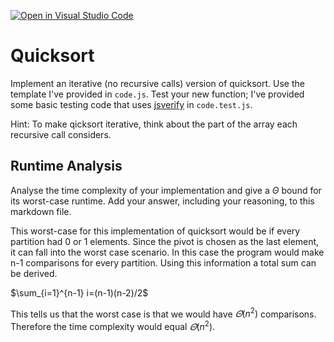 [![Open in Visual Studio Code](https://classroom.github.com/assets/open-in-vscode-718a45dd9cf7e7f842a935f5ebbe5719a5e09af4491e668f4dbf3b35d5cca122.svg)](https://classroom.github.com/online_ide?assignment_repo_id=12562098&assignment_repo_type=AssignmentRepo)
# Quicksort

Implement an iterative (no recursive calls) version of quicksort. Use the
template I've provided in `code.js`. Test your new function; I've provided some
basic testing code that uses [jsverify](https://jsverify.github.io/) in
`code.test.js`.

Hint: To make qicksort iterative, think about the part of the array each
recursive call considers.

## Runtime Analysis

Analyse the time complexity of your implementation and give a $\Theta$ bound for
its worst-case runtime. Add your answer, including your reasoning, to this
markdown file.

This worst-case for this implementation of quicksort would be if every partition had 0 or 1 elements. Since the pivot is chosen as the last element, it can fall into the worst case scenario. In this case the program would make n-1 comparisons for every partition. Using this information a total sum can be derived. 

$\sum_{i=1}^{n-1} i=(n-1)(n-2)/2$

This tells us that the worst case is that we would have $\varTheta(n^2)$ comparisons. Therefore the time complexity would equal $\varTheta(n^2)$.

